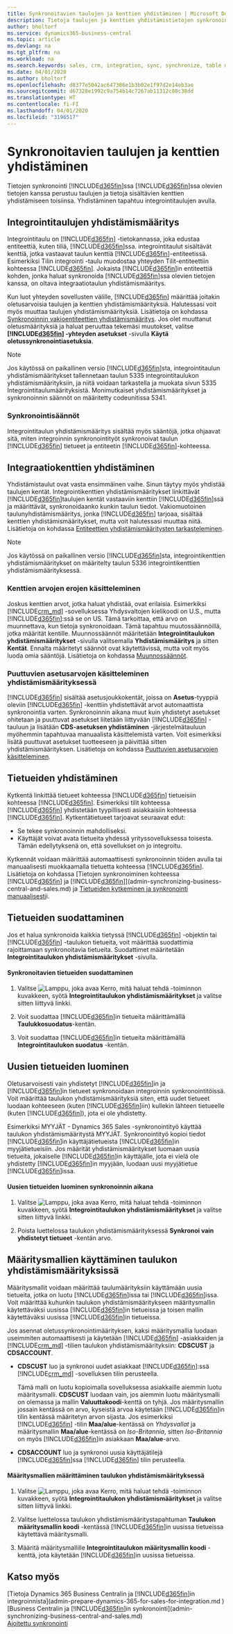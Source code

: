 ```yaml
---
title: Synkronoitavien taulujen ja kenttien yhdistäminen | Microsoft Docs
description: Tietoja taulujen ja kenttien yhdistämistietojen synkronoinnista Business Centralin ja Common Data Servicen välillä.
author: bholtorf
ms.service: dynamics365-business-central
ms.topic: article
ms.devlang: na
ms.tgt_pltfrm: na
ms.workload: na
ms.search.keywords: sales, crm, integration, sync, synchronize, table mapping
ms.date: 04/01/2020
ms.author: bholtorf
ms.openlocfilehash: d8377e5042ac647386e1b3b02e1f97d2e14eb3ae
ms.sourcegitcommit: d67328e1992c9a754b14c7267ab11312c80c38dd
ms.translationtype: HT
ms.contentlocale: fi-FI
ms.lasthandoff: 04/01/2020
ms.locfileid: "3196517"
---
```

# <a name="mapping-the-tables-and-fields-to-synchronize"></a>Synkronoitavien taulujen ja kenttien yhdistäminen
Tietojen synkronointi [!INCLUDE[d365fin](includes/d365fin_md.md)]ssa  [!INCLUDE[d365fin](includes/cds_long_md.md)]ssa olevien tietojen kanssa perustuu taulujen ja tietoja sisältävien kenttien yhdistämiseen toisiinsa. Yhdistäminen tapahtuu integrointitaulujen avulla. 

## <a name="mapping-integration-tables"></a>Integrointitaulujen yhdistämismääritys
Integrointitaulu on [!INCLUDE[d365fin](includes/d365fin_md.md)] -tietokannassa, joka edustaa entiteettiä, kuten tiliä, [!INCLUDE[d365fin](includes/cds_long_md.md)]ssa. integrointitaulut sisältävät kenttiä, jotka vastaavat taulun kenttiä [!INCLUDE[d365fin](includes/cds_long_md.md)]-entiteetissä. Esimerkiksi Tilin integrointi -taulu muodostaa yhteyden Tilit-entiteettiin kohteessa [!INCLUDE[d365fin](includes/cds_long_md.md)]. Jokaista  [!INCLUDE[d365fin](includes/cds_long_md.md)]in entiteettiä kohden, jonka haluat synkronoida [!INCLUDE[d365fin](includes/d365fin_md.md)]ssa olevien tietojen kanssa, on oltava integraatiotaulun yhdistämismääritys.

Kun luot yhteyden sovellusten välille, [!INCLUDE[d365fin](includes/d365fin_md.md)] määrittää joitakin oletusarvoisia taulujen ja kenttien yhdistämismäärityksiä. Halutessasi voit myös muuttaa taulujen yhdistämismäärityksiä. Lisätietoja on kohdassa [Synkronoinnin vakioentiteettien yhdistämismääritys](admin-synchronizing-business-central-and-sales.md#standard-entity-mapping-for-synchronization). Jos olet muuttanut oletusmäärityksiä ja haluat peruuttaa tekemäsi muutokset, valitse **[!INCLUDE[d365fin](includes/cds_long_md.md)] -yhteyden asetukset** -sivulla **Käytä oletussynkronointiasetuksia**.

> [!Note]
> Jos käytössä on paikallinen versio [!INCLUDE[d365fin](includes/d365fin_md.md)]sta, integrointitaulun yhdistämismääritykset tallennetaan taulun 5335 integrointitaulukon yhdistämismäärityksiin, ja niitä voidaan tarkastella ja muokata sivun 5335 Integrointitaulumäärityksistä. Monimutkaiset yhdistämismääritykset ja synkronoinnin säännöt on määritetty codeunitissa 5341. 

### <a name="synchronization-rules"></a>Synkronointisäännöt
Integrointitaulun yhdistämismääritys sisältää myös sääntöjä, jotka ohjaavat sitä, miten integroinnin synkronointityöt synkronoivat taulun [!INCLUDE[d365fin](includes/d365fin_md.md)] tietueet ja entiteetin [!INCLUDE[d365fin](includes/cds_long_md.md)]-kohteessa. <!--For examples of rules for an integration with Sales, see [Synchronization Rules](admin-synchronizing-business-central-and-sales.md#synchronization-rules). need to verify link -->

## <a name="mapping-integration-fields"></a>Integraatiokenttien yhdistäminen
Yhdistämistaulut ovat vasta ensimmäinen vaihe. Sinun täytyy myös yhdistää taulujen kentät. Integrointikenttien yhdistämismääritykset linkittävät [!INCLUDE[d365fin](includes/d365fin_md.md)]taulujen kentät vastaaviin kenttiin [!INCLUDE[d365fin](includes/cds_long_md.md)]ssä ja määrittävät, synkronoidaanko kunkin taulun tiedot. Vakiomuotoinen taulunyhdistämismääritys, jonka [!INCLUDE[d365fin](includes/d365fin_md.md)] tarjoaa, sisältää kenttien yhdistämismääritykset, mutta voit halutessasi muuttaa niitä. Lisätietoja on kohdassa [Entiteettien yhdistämismääritysten tarkasteleminen](admin-synchronizing-business-central-and-sales.md#tip-for-admins-viewing-entity-mappings).

> [!Note]
> Jos käytössä on paikallinen versio [!INCLUDE[d365fin](includes/d365fin_md.md)]sta, integrointikenttien yhdistämismääritykset on määritelty taulun 5336 integrointikenttien yhdistämismäärityksessä.

### <a name="handling-differences-in-field-values"></a>Kenttien arvojen erojen käsitteleminen
Joskus kenttien arvot, jotka haluat yhdistää, ovat erilaisia. Esimerkiksi [!INCLUDE[crm_md](includes/crm_md.md)] -sovelluksessa Yhdysvaltojen kielikoodi on U.S., mutta [!INCLUDE[d365fin](includes/d365fin_md.md)]:ssä se on US. Tämä tarkoittaa, että arvo on muunnettava, kun tietoja synkronoidaan. Tämä tapahtuu muutossäännöillä, jotka määrität kentille. Muunnossäännöt määritetään **Integrointitaulukon yhdistämismääritykset** -sivulla valitsemalla **Yhdistämismääritys** ja sitten **Kentät**. Ennalta määritetyt säännöt ovat käytettävissä, mutta voit myös luoda omia sääntöjä. Lisätietoja on kohdassa [Muunnossäännöt](across-how-to-set-up-data-exchange-definitions.md#transformation-rules).

### <a name="handling-missing-option-values-in-mapping"></a>Puuttuvien asetusarvojen käsitteleminen yhdistämismäärityksessä
[!INCLUDE[d365fin](includes/cds_long_md.md)] sisältää asetusjoukkokentät, joissa on **Asetus**-tyyppiä oleviin [!INCLUDE[d365fin](includes/d365fin_md.md)] -kenttiin yhdistettävät arvot automaattista synkronointia varten. Synkronoinnin aikana muut kuin yhdistetyt asetukset ohitetaan ja puuttuvat asetukset liitetään liittyvään [!INCLUDE[d365fin](includes/d365fin_md.md)] -tauluun ja lisätään **CDS-asetuksen yhdistäminen** -järjestelmätauluun myöhemmin tapahtuvaa manuaalista käsittelemistä varten. Voit esimerkiksi lisätä puuttuvat asetukset tuotteeseen ja päivittää sitten yhdistämismäärityksen. Lisätietoja on kohdassa [Puuttuvien asetusarvojen käsitteleminen](admin-cds-missing-option-values.md).

## <a name="coupling-records"></a>Tietueiden yhdistäminen
Kytkentä linkittää tietueet kohteessa [!INCLUDE[d365fin](includes/cds_long_md.md)] tietueisiin kohteessa [!INCLUDE[d365fin](includes/d365fin_md.md)]. Esimerkiksi tilit kohteessa [!INCLUDE[d365fin](includes/cds_long_md.md)] yhdistetään tyypillisesti asiakkaisiin kohteessa [!INCLUDE[d365fin](includes/d365fin_md.md)]. Kytkentätietueet tarjoavat seuraavat edut:

* Se tekee synkronoinnin mahdolliseksi.
* Käyttäjät voivat avata tietueita yhdessä yrityssovelluksessa toisesta. Tämän edellytyksenä on, että sovellukset on jo integroitu.

Kytkennät voidaan määrittää automaattisesti synkronoinnin töiden avulla tai manuaalisesti muokkaamalla tietuetta kohteessa [!INCLUDE[d365fin](includes/d365fin_md.md)]. Lisätietoja on kohdassa [Tietojen synkronoiminen kohteessa [!INCLUDE[d365fin](includes/d365fin_md.md)] ja [!INCLUDE[d365fin](includes/cds_long_md.md)]](admin-synchronizing-business-central-and-sales.md) ja [Tietueiden kytkeminen ja synkronointi manuaalisesti](admin-manual-synchronization-of-table-mappings.md#synchronize-individual-table-mappings)i.

## <a name="filtering-records"></a>Tietueiden suodattaminen  
Jos et halua synkronoida kaikkia tietyssä [!INCLUDE[d365fin](includes/cds_long_md.md)] -objektin tai [!INCLUDE[d365fin](includes/d365fin_md.md)] -taulukon tietueita, voit määrittää suodattimia rajoittamaan synkronoitavia tietueita. Suodattimet määritetään **Integrointitaulukon yhdistämismääritykset** -sivulla.  

#### <a name="to-filter-records-for-synchronization"></a>Synkronoitavien tietueiden suodattaminen  
1. Valitse ![Lamppu, joka avaa Kerro, mitä haluat tehdä -toiminnon](media/ui-search/search_small.png "Kerro, mitä haluat tehdä") kuvakkeen, syötä **Integrointitaulukon yhdistämismääritykset** ja valitse sitten liittyvä linkki.

2.  Voit suodattaa [!INCLUDE[d365fin](includes/d365fin_md.md)]in tietueita määrittämällä **Taulukkosuodatus**-kentän.  

3.  Voit suodattaa [!INCLUDE[d365fin](includes/cds_long_md.md)]in tietueita määrittämällä **Integrointitaulukon suodatus** -kentän.  

## <a name="creating-new-records"></a>Uusien tietueiden luominen  
Oletusarvoisesti vain yhdistetyt [!INCLUDE[d365fin](includes/d365fin_md.md)]in ja [!INCLUDE[d365fin](includes/cds_long_md.md)]in tietueet synkronoidaan integroinnin synkronointitöissä. Voit määrittää taulukon yhdistämismäärityksiä siten, että uudet tietueet luodaan kohteeseen (kuten [!INCLUDE[d365fin](includes/d365fin_md.md)]iin) kullekin lähteen tietueelle (kuten [!INCLUDE[d365fin](includes/cds_long_md.md)]), jota ei ole yhdistetty.  

Esimerkiksi MYYJÄT - Dynamics 365 Sales -synkronointityö käyttää taulukon yhdistämismääritystä MYYJÄT. Synkronointityö kopioi tiedot [!INCLUDE[d365fin](includes/cds_long_md.md)]in käyttäjätietueista [!INCLUDE[d365fin](includes/d365fin_md.md)]in myyjätietueisiin. Jos määrität yhdistämismääritykset luomaan uusia tietueita, jokaiselle [!INCLUDE[d365fin](includes/cds_long_md.md)]in käyttäjälle, jota ei vielä ole yhdistetty [!INCLUDE[d365fin](includes/d365fin_md.md)]in myyjään, luodaan uusi myyjätietue [!INCLUDE[d365fin](includes/d365fin_md.md)]issa.  

#### <a name="to-create-new-records-during-synchronization"></a>Uusien tietueiden luominen synkronoinnin aikana  
1. Valitse ![Lamppu, joka avaa Kerro, mitä haluat tehdä -toiminnon](media/ui-search/search_small.png "Kerro, mitä haluat tehdä") kuvakkeen, syötä **Integrointitaulukon yhdistämismääritykset** ja valitse sitten liittyvä linkki.

2.  Poista luettelossa taulukon yhdistämismäärityksessä **Synkronoi vain yhdistetyt tietueet** -kentän arvo.  

## <a name="using-configuration-templates-on-table-mappings"></a>Määritysmallien käyttäminen taulukon yhdistämismäärityksissä
Määritysmallit voidaan määrittää taulumäärityksiin käyttämään uusia tietueita, jotka on luotu [!INCLUDE[d365fin](includes/d365fin_md.md)]issa tai [!INCLUDE[d365fin](includes/cds_long_md.md)]issa. Voit määrittää kuhunkin taulukon yhdistämismääritykseen määritysmallin käytettäväksi uusissa [!INCLUDE[d365fin](includes/d365fin_md.md)]in tietueissa ja toisen mallin käytettäväksi uusissa [!INCLUDE[d365fin](includes/cds_long_md.md)]in tietueissa.  

Jos asennat oletussynkronointimäärityksen, kaksi määritysmallia luodaan useimmiten automaattisesti ja käytetään [!INCLUDE[d365fin](includes/d365fin_md.md)] -asiakkaiden ja [!INCLUDE[crm_md](includes/crm_md.md)] -tilien taulukon yhdistämismäärityksiin: **CDSCUST** ja **CDSACCOUNT**.  

-   **CDSCUST** luo ja synkronoi uudet asiakkaat [!INCLUDE[d365fin](includes/d365fin_md.md)]:ssä [!INCLUDE[crm_md](includes/crm_md.md)] -sovelluksen tilin perusteella.  

     Tämä malli on luotu kopioimalla sovelluksessa asiakkaille aiemmin luotu määritysmalli. **CDSCUST** luodaan vain, jos aiemmin luotu määritysmalli on olemassa ja mallin **Valuuttakoodi**-kenttä on tyhjä. Jos määritysmallin jossain kentässä on arvo, kyseistä arvoa käytetään [!INCLUDE[d365fin](includes/cds_long_md.md)]in tilin kentässä määritetyn arvon sijasta. Jos esimerkiksi [!INCLUDE[d365fin](includes/cds_long_md.md)] -tilin **Maa/alue**-kentässä on *Yhdysvallat* ja määritysmallin **Maa/alue**-kentässä on *Iso-Britannia*, sitten *Iso-Britannia* on myös [!INCLUDE[d365fin](includes/d365fin_md.md)]in asiakkaan **Maa/alue**-arvo.  

-   **CDSACCOUNT** luo ja synkronoi uusia käyttäjätilejä [!INCLUDE[d365fin](includes/cds_long_md.md)]ssa [!INCLUDE[d365fin](includes/d365fin_md.md)] tilin perusteella.  

#### <a name="to-specify-configuration-templates-on-a-table-mapping"></a>Määritysmallien määrittäminen taulukon yhdistämismäärityksessä  
1. Valitse ![Lamppu, joka avaa Kerro, mitä haluat tehdä -toiminnon](media/ui-search/search_small.png "Kerro, mitä haluat tehdä") kuvakkeen, syötä **Integrointitaulukon yhdistämismääritykset** ja valitse sitten liittyvä linkki.

2.  Valitse luettelossa taulukon yhdistämismääritystapahtuman **Taulukon määritysmallin koodi** -kentässä [!INCLUDE[d365fin](includes/d365fin_md.md)]in uusissa tietueissa käytettävä määritysmalli.  

3.  Määritä määritysmallille **Integrointitaulukon määritysmallin koodi** -kenttä, jota käytetään [!INCLUDE[d365fin](includes/cds_long_md.md)]in uusissa tietueissa.

## <a name="see-also"></a>Katso myös  
[Tietoja Dynamics 365 Business Centralin ja [!INCLUDE[d365fin](includes/cds_long_md.md)]in integroinnista](admin-prepare-dynamics-365-for-sales-for-integration.md )   
[Business Centralin ja [!INCLUDE[d365fin](includes/cds_long_md.md)]in synkronointi](admin-synchronizing-business-central-and-sales.md)   
[Ajoitettu synkronointi](admin-scheduled-synchronization-using-the-synchronization-job-queue-entries.md)  
